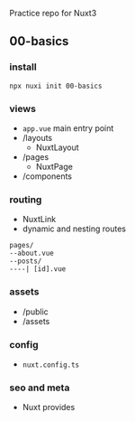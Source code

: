Practice repo for Nuxt3 

## 00-basics
### install
```shell
npx nuxi init 00-basics
```

### views 
- ```app.vue```  main entry point
- /layouts
  - NuxtLayout
- /pages
  - NuxtPage 
- /components 

### routing 
- NuxtLink
- dynamic and nesting routes
```
pages/
--about.vue
--posts/
----| [id].vue
```

### assets 
- /public
- /assets 

### config
- ```nuxt.config.ts```

### seo and meta 
- Nuxt provides <Title>, <Base>, <Script>, <NoScript>, <Style>, <Meta>, <Link>, <Body>, <Html> and <Head> components so that you can interact directly with your metadata within your component's template.

### transitions 
- layout 
- page

### server
- /server
- /server/api
- /server/routes

### data fetching
- useFetch

